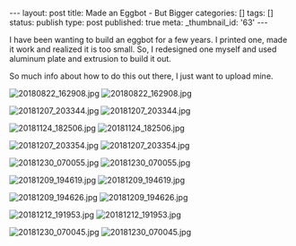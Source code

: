 \--- layout: post title: Made an Eggbot - But Bigger categories: [] tags: []
status: publish type: post published: true meta: _thumbnail_id: '63' \---

I have been wanting to build an eggbot for a few years. I printed one, made it
work and realized it is too small. So, I redesigned one myself and used
aluminum plate and extrusion to build it out.

So much info about how to do this out there, I just want to upload mine.

![20180822_162908.jpg](/assets/img/20180822_162908.jpg)
![20180822_162908.jpg](/assets/img/20180822_162908.jpg)

![20181207_203344.jpg](/assets/img/20181207_203344.jpg)
![20181207_203344.jpg](/assets/img/20181207_203344.jpg)

![20181124_182506.jpg](/assets/img/20181124_182506.jpg)
![20181124_182506.jpg](/assets/img/20181124_182506.jpg)

![20181207_203354.jpg](/assets/img/20181207_203354.jpg)
![20181207_203354.jpg](/assets/img/20181207_203354.jpg)

![20181230_070055.jpg](/assets/img/20181230_070055.jpg)
![20181230_070055.jpg](/assets/img/20181230_070055.jpg)

![20181209_194619.jpg](/assets/img/20181209_194619.jpg)
![20181209_194619.jpg](/assets/img/20181209_194619.jpg)

![20181209_194626.jpg](/assets/img/20181209_194626.jpg)
![20181209_194626.jpg](/assets/img/20181209_194626.jpg)

![20181212_191953.jpg](/assets/img/20181212_191953.jpg)
![20181212_191953.jpg](/assets/img/20181212_191953.jpg)

![20181230_070045.jpg](/assets/img/20181230_070045.jpg)
![20181230_070045.jpg](/assets/img/20181230_070045.jpg)

